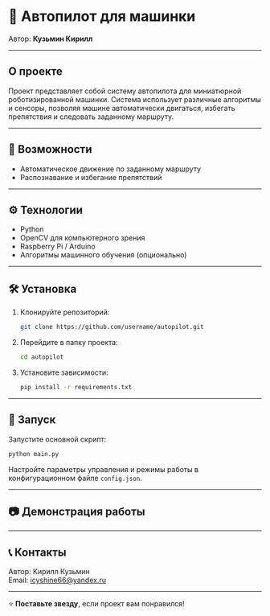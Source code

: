 # 🚗 Автопилот для машинки

Автор: **Кузьмин Кирилл**

---

## О проекте

Проект представляет собой систему автопилота для миниатюрной роботизированной машинки. Система использует различные алгоритмы и сенсоры, позволяя машине автоматически двигаться, избегать препятствия и следовать заданному маршруту.

---

## 📌 Возможности

- Автоматическое движение по заданному маршруту
- Распознавание и избегание препятствий

---

## ⚙️ Технологии

- Python
- OpenCV для компьютерного зрения
- Raspberry Pi / Arduino
- Алгоритмы машинного обучения (опционально)

---

## 🛠️ Установка

1. Клонируйте репозиторий:
   ```bash
   git clone https://github.com/username/autopilot.git
   ```

2. Перейдите в папку проекта:
   ```bash
   cd autopilot
   ```

3. Установите зависимости:
   ```bash
   pip install -r requirements.txt
   ```

---

## 🚀 Запуск

Запустите основной скрипт:

```bash
python main.py
```

Настройте параметры управления и режимы работы в конфигурационном файле `config.json`.

---

## 📷 Демонстрация работы


---

## 📞 Контакты

Автор: Кирилл Кузьмин  
Email: icyshine66@yandex.ru

---

⭐ **Поставьте звезду**, если проект вам понравился!

